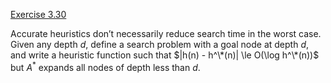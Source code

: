 [Exercise 3.30](3-30/)

Accurate heuristics don’t necessarily reduce search time in the worst
case. Given any depth $d$, define a search problem with a goal node at
depth $d$, and write a heuristic function such that $|h(n) - h^\*(n)|  \le O(\log h^\*(n))$ but $A^*$ expands all nodes of depth less
than $d$.
